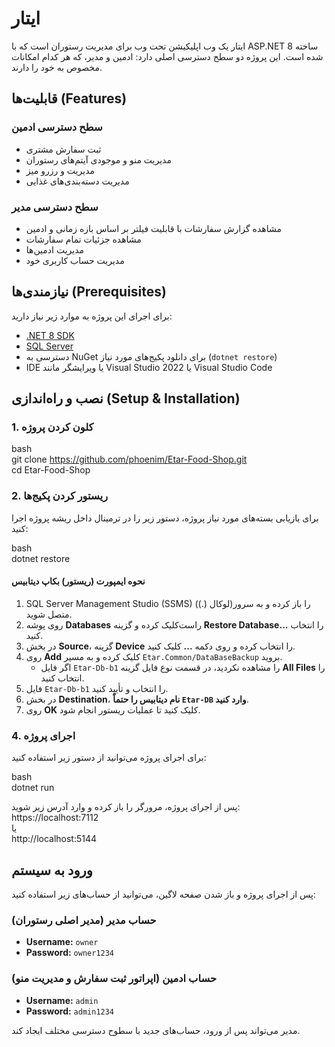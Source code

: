 # ایتار

ایتار یک وب اپلیکیشن تحت وب برای مدیریت رستوران است که با ASP.NET 8 ساخته شده است. این پروژه دو سطح دسترسی اصلی دارد: ادمین و مدیر، که هر کدام امکانات مخصوص به خود را دارند.

## قابلیت‌ها (Features)

### سطح دسترسی ادمین

- ثبت سفارش مشتری  
- مدیریت منو و موجودی آیتم‌های رستوران  
- مدیریت و رزرو میز  
- مدیریت دسته‌بندی‌های غذایی  

### سطح دسترسی مدیر

- مشاهده گزارش سفارشات با قابلیت فیلتر بر اساس بازه زمانی و ادمین  
- مشاهده جزئیات تمام سفارشات  
- مدیریت ادمین‌ها  
- مدیریت حساب کاربری خود  

## نیازمندی‌ها (Prerequisites)

برای اجرای این پروژه به موارد زیر نیاز دارید:

- [.NET 8 SDK](https://dotnet.microsoft.com/en-us/download/dotnet/8.0)  
- [SQL Server](https://www.microsoft.com/en-us/sql-server/sql-server-downloads)  
- دسترسی به NuGet برای دانلود پکیج‌های مورد نیاز (`dotnet restore`)  
- IDE یا ویرایشگر مانند Visual Studio 2022 یا Visual Studio Code  

## نصب و راه‌اندازی (Setup & Installation)

### 1. کلون کردن پروژه

bash  
git clone https://github.com/phoenim/Etar-Food-Shop.git  
cd Etar-Food-Shop

### 2. ریستور کردن پکیج‌ها

برای بازیابی بسته‌های مورد نیاز پروژه، دستور زیر را در ترمینال داخل ریشه پروژه اجرا کنید:

bash  
dotnet restore

#### نحوه ایمپورت (ریستور) بکاپ دیتابیس

1. SQL Server Management Studio (SSMS) را باز کرده و به سرور(لوکال (.)) متصل شوید.  
2. روی پوشه **Databases** راست‌کلیک کرده و گزینه **Restore Database...** را انتخاب کنید.  
3. در بخش **Source**، گزینه **Device** را انتخاب کرده و روی دکمه **...** کلیک کنید.  
4. روی **Add** کلیک کرده و به مسیر `Etar.Common/DataBaseBackup` بروید.  
   - اگر فایل `Etar-Db-b1` را مشاهده نکردید، در قسمت نوع فایل گزینه **All Files** را انتخاب کنید.  
5. فایل `Etar-Db-b1` را انتخاب و تأیید کنید.  
6. در بخش **Destination**، **نام دیتابیس را حتماً `Etar-DB` وارد کنید**.  
7. روی **OK** کلیک کنید تا عملیات ریستور انجام شود.


### 4. اجرای پروژه

برای اجرای پروژه می‌توانید از دستور زیر استفاده کنید:

bash  
dotnet run  

پس از اجرای پروژه، مرورگر را باز کرده و وارد آدرس زیر شوید:  
https://localhost:7112  
یا  
http://localhost:5144  

## ورود به سیستم

پس از اجرای پروژه و باز شدن صفحه لاگین، می‌توانید از حساب‌های زیر استفاده کنید:

### حساب مدیر (مدیر اصلی رستوران)

- **Username:** `owner`  
- **Password:** `owner1234`

### حساب ادمین (اپراتور ثبت سفارش و مدیریت منو)

- **Username:** `admin`  
- **Password:** `admin1234`

مدیر می‌تواند پس از ورود، حساب‌های جدید با سطوح دسترسی مختلف ایجاد کند.



